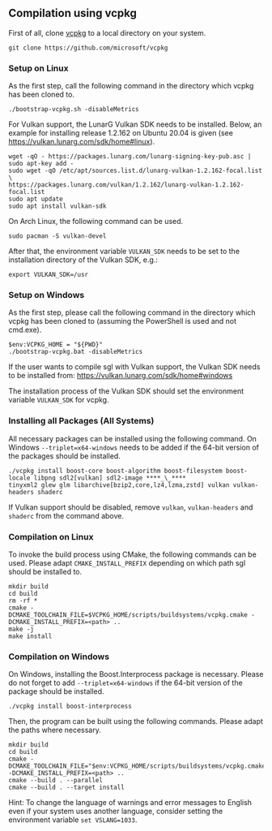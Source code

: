 ## Compilation using vcpkg

First of all, clone [vcpkg](https://github.com/microsoft/vcpkg) to a local directory on your system.

```
git clone https://github.com/microsoft/vcpkg
```


### Setup on Linux

As the first step, call the following command in the directory which vcpkg has been cloned to.

```
./bootstrap-vcpkg.sh -disableMetrics
```

For Vulkan support, the LunarG Vulkan SDK needs to be installed. Below, an example for installing release 1.2.162 on
Ubuntu 20.04 is given (see https://vulkan.lunarg.com/sdk/home#linux).

```
wget -qO - https://packages.lunarg.com/lunarg-signing-key-pub.asc | sudo apt-key add -
sudo wget -qO /etc/apt/sources.list.d/lunarg-vulkan-1.2.162-focal.list \
https://packages.lunarg.com/vulkan/1.2.162/lunarg-vulkan-1.2.162-focal.list
sudo apt update
sudo apt install vulkan-sdk
```

On Arch Linux, the following command can be used.

```
sudo pacman -S vulkan-devel
```

After that, the environment variable `VULKAN_SDK` needs to be set to the installation directory of the Vulkan SDK, e.g.:

```
export VULKAN_SDK=/usr
```


### Setup on Windows

As the first step, please call the following command in the directory which vcpkg has been cloned to (assuming the
PowerShell is used and not cmd.exe).

```
$env:VCPKG_HOME = "${PWD}"
./bootstrap-vcpkg.bat -disableMetrics
```

If the user wants to compile sgl with Vulkan support, the Vulkan SDK needs to be installed from:
https://vulkan.lunarg.com/sdk/home#windows

The installation process of the Vulkan SDK should set the environment variable `VULKAN_SDK` for vcpkg.


### Installing all Packages (All Systems)

All necessary packages can be installed using the following command.
On Windows `--triplet=x64-windows` needs to be added if the 64-bit version of the packages should be installed.

```
./vcpkg install boost-core boost-algorithm boost-filesystem boost-locale libpng sdl2[vulkan] sdl2-image ****_\_****
tinyxml2 glew glm libarchive[bzip2,core,lz4,lzma,zstd] vulkan vulkan-headers shaderc
```

If Vulkan support should be disabled, remove `vulkan`, `vulkan-headers` and `shaderc` from the command above.


### Compilation on Linux

To invoke the build process using CMake, the following commands can be used.
Please adapt `CMAKE_INSTALL_PREFIX` depending on which path sgl should be installed to.

```
mkdir build
cd build
rm -rf *
cmake -DCMAKE_TOOLCHAIN_FILE=$VCPKG_HOME/scripts/buildsystems/vcpkg.cmake -DCMAKE_INSTALL_PREFIX=<path> ..
make -j
make install
```


### Compilation on Windows

On Windows, installing the Boost.Interprocess package is necessary.
Please do not forget to add `--triplet=x64-windows` if the 64-bit version of the package should be installed.

```
./vcpkg install boost-interprocess
```

Then, the program can be built using the following commands. Please adapt the paths where necessary.

```
mkdir build
cd build
cmake -DCMAKE_TOOLCHAIN_FILE="$env:VCPKG_HOME/scripts/buildsystems/vcpkg.cmake" -DCMAKE_INSTALL_PREFIX=<path> ..
cmake --build . --parallel
cmake --build . --target install
```

Hint: To change the language of warnings and error messages to English even if your system uses another language,
consider setting the environment variable `set VSLANG=1033`.
